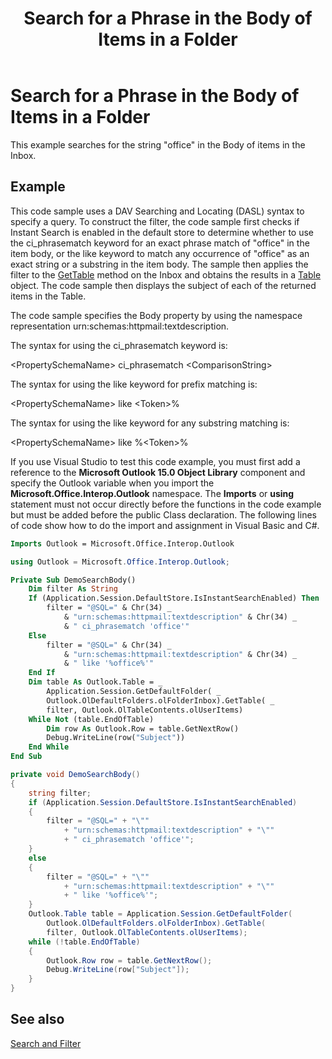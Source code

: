 ﻿---
title: 'Search for a Phrase in the Body of Items in a Folder'
TOCTitle: 'Search for a Phrase in the Body of Items in a Folder'
ms:assetid: 2c9f3b5f-ed91-4a07-b247-8f89f00cbc68
ms:mtpsurl: https://msdn.microsoft.com/en-us/library/Bb644806(v=office.15)
ms:contentKeyID: 55119924
ms.date: 07/24/2014
mtps_version: v=office.15



---

# Search for a Phrase in the Body of Items in a Folder

This example searches for the string "office" in the Body of items in the Inbox.

## Example

This code sample uses a DAV Searching and Locating (DASL) syntax to specify a query. To construct the filter, the code sample first checks if Instant Search is enabled in the default store to determine whether to use the ci\_phrasematch keyword for an exact phrase match of "office" in the item body, or the like keyword to match any occurrence of "office" as an exact string or a substring in the item body. The sample then applies the filter to the [GetTable](https://msdn.microsoft.com/en-us/library/bb612592\(v=office.15\)) method on the Inbox and obtains the results in a [Table](https://msdn.microsoft.com/en-us/library/bb652856\(v=office.15\)) object. The code sample then displays the subject of each of the returned items in the Table.

The code sample specifies the Body property by using the namespace representation urn:schemas:httpmail:textdescription.

The syntax for using the ci\_phrasematch keyword is:

\<PropertySchemaName\> ci\_phrasematch \<ComparisonString\>

The syntax for using the like keyword for prefix matching is:

\<PropertySchemaName\> like \<Token\>%

The syntax for using the like keyword for any substring matching is:

\<PropertySchemaName\> like %\<Token\>%

If you use Visual Studio to test this code example, you must first add a reference to the **Microsoft Outlook 15.0 Object Library** component and specify the Outlook variable when you import the **Microsoft.Office.Interop.Outlook** namespace. The **Imports** or **using** statement must not occur directly before the functions in the code example but must be added before the public Class declaration. The following lines of code show how to do the import and assignment in Visual Basic and C\#.

```vb
Imports Outlook = Microsoft.Office.Interop.Outlook
```

```csharp
using Outlook = Microsoft.Office.Interop.Outlook;
```

```vb
Private Sub DemoSearchBody()
    Dim filter As String
    If (Application.Session.DefaultStore.IsInstantSearchEnabled) Then
        filter = "@SQL=" & Chr(34) _
            & "urn:schemas:httpmail:textdescription" & Chr(34) _
            & " ci_phrasematch 'office'"
    Else
        filter = "@SQL=" & Chr(34) _
            & "urn:schemas:httpmail:textdescription" & Chr(34) _
            & " like '%office%'"
    End If
    Dim table As Outlook.Table = _
        Application.Session.GetDefaultFolder( _
        Outlook.OlDefaultFolders.olFolderInbox).GetTable( _
        filter, Outlook.OlTableContents.olUserItems)
    While Not (table.EndOfTable)
        Dim row As Outlook.Row = table.GetNextRow()
        Debug.WriteLine(row("Subject"))
    End While
End Sub
```

```csharp
private void DemoSearchBody()
{
    string filter;
    if (Application.Session.DefaultStore.IsInstantSearchEnabled)
    {
        filter = "@SQL=" + "\""
            + "urn:schemas:httpmail:textdescription" + "\""
            + " ci_phrasematch 'office'";
    }
    else
    {
        filter = "@SQL=" + "\""
            + "urn:schemas:httpmail:textdescription" + "\""
            + " like '%office%'";
    }
    Outlook.Table table = Application.Session.GetDefaultFolder(
        Outlook.OlDefaultFolders.olFolderInbox).GetTable(
        filter, Outlook.OlTableContents.olUserItems);
    while (!table.EndOfTable)
    {
        Outlook.Row row = table.GetNextRow();
        Debug.WriteLine(row["Subject"]);
    }
}
```

## See also



[Search and Filter](search-and-filter.md)

